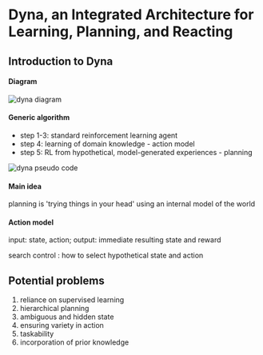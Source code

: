# Dyna, an Integrated Architecture for Learning, Planning, and Reacting

## Introduction to Dyna

#### Diagram
![dyna diagram](https://github.com/txzhao/Paper-Notes/blob/master/RL/fig/dyna-diagram.png)

#### Generic algorithm

- step 1-3: standard reinforcement learning agent
- step 4: learning of domain knowledge - action model
- step 5: RL from hypothetical, model-generated experiences - planning

![dyna pseudo code](https://github.com/txzhao/Paper-Notes/blob/master/RL/fig/dyna-algorithm.png)

#### Main idea

planning is 'trying things in your head' using an internal model of the world

#### Action model

input: state, action; output: immediate resulting state and reward

search control : how to select hypothetical state and action

## Potential problems

1. reliance on supervised learning
2. hierarchical planning
3. ambiguous and hidden state
4. ensuring variety in action
5. taskability
6. incorporation of prior knowledge